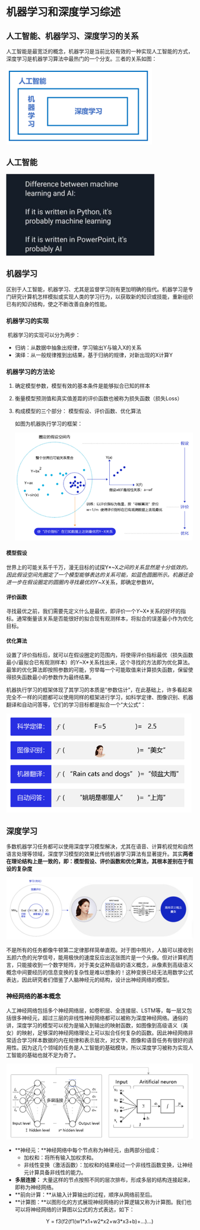 # 机器学习和深度学习综述

## 人工智能、机器学习、深度学习的关系

人工智能是最宽泛的概念，机器学习是当前比较有效的一种实现人工智能的方式，深度学习是机器学习算法中最热门的一个分支。三者的关系如图：

<img src="img\1.1.png" alt="img" style="zoom:100%;" />

## 人工智能

<img src="img\1.2.jpg" width = "400"/>

## 机器学习

区别于人工智能，机器学习、尤其是监督学习则有更加明确的指代。机器学习是专门研究计算机怎样模拟或实现人类的学习行为，以获取新的知识或技能，重新组织已有的知识结构，使之不断改善自身的性能。

### 机器学习的实现

​	机器学习的实现可以分为两步：

* 归纳：从数据中抽象出规律，学习输出Y与输入X的关系
* 演绎：从一般规律推到出结果，基于归纳的规律，对新出现的X计算Y

### 机器学习的方法论

1. 确定模型参数，模型有效的基本条件是能够拟合已知的样本

2. 衡量模型预测值和真实值差距的评价函数也被称为损失函数（损失Loss）

3. 构成模型的三个部分： 模型假设、评价函数、优化算法

   如图为机器执行学习的框架：

   <img src=" img\1.3.png" width = "600"/>

#### 模型假设

世界上的可能关系千千万，漫无目标的试探Y*~X*之间的关系显然是十分低效的。因此假设空间先圈定了一个模型能够表达的关系可能，如蓝色圆圈所示。机器还会进一步在假设圈定的圆圈内寻找最优的Y*~*X*关系，即确定参数*W*。

#### 评价函数

寻找最优之前，我们需要先定义什么是最优，即评价一个*Y*~X*关系的好坏的指标。通常衡量该关系是否能很好的拟合现有观测样本，将拟合的误差最小作为优化目标。

#### 优化算法

设置了评价指标后，就可以在假设圈定的范围内，将使得评价指标最优（损失函数最小/最拟合已有观测样本）的*Y*~X*关系找出来，这个寻找的方法即为优化算法。最笨的优化算法即按照参数的可能，穷举每一个可能取值来计算损失函数，保留使得损失函数最小的参数作为最终结果。



机器执行学习的框架体现了其学习的本质是“参数估计”，在此基础上，许多看起来完全不一样的问题都可以使用同样的框架进行学习，如科学定律、图像识别、机器翻译和自动问答等，它们的学习目标都是拟合一个“大公式”：

<img src="img/1.4.png" width = "500">

## 深度学习

多数机器学习任务都可以使用深度学习模型解决，尤其在语音、计算机视觉和自然语言处理等领域，深度学习模型的效果比传统机器学习算法有显著提升。其实**两者在理论结构上是一致的，即：模型假设、评价函数和优化算法，其根本差别在于假设的复杂度**

<img src = "img/1.5.png">

不是所有的任务都像牛顿第二定律那样简单直观。对于图中照片，人脑可以接收到五颜六色的光学信号，能用极快的速度反应出这张图片是一个头像。但对计算机而言，只能接收到一个数字矩阵，对于美女这种高级的语义概念，从像素到高级语义概念中间要经历的信息变换的复杂性是难以想象的！这种变换已经无法用数学公式表达，因此研究者们借鉴了人脑神经元的结构，设计出神经网络的模型。

### 神经网络的基本概念

人工神经网络包括多个神经网络层，如卷积层、全连接层、LSTM等，每一层又包括很多神经元，超过三层的非线性神经网络都可以被称为深度神经网络。通俗的讲，深度学习的模型可以视为是输入到输出的映射函数，如图像到高级语义（美女）的映射，足够深的神经网络理论上可以拟合任何复杂的函数。因此神经网络非常适合学习样本数据的内在规律和表示层次，对文字、图像和语音任务有很好的适用性。因为这几个领域的任务是人工智能的基础模块，所以深度学习被称为实现人工智能的基础也就不足为奇了。

<img src = "img/1.6.jpg">

* **神经元：**神经网络中每个节点称为神经元，由两部分组成：
  * 加权和：将所有输入加权求和。
  * 非线性变换（激活函数）：加权和的结果经过一个非线性函数变换，让神经元计算具备非线性的能力。
* **多层连接：** 大量这样的节点按照不同的层次排布，形成多层的结构连接起来，即称为神经网络。
* **前向计算：**从输入计算输出的过程，顺序从网络前至后。
* **计算图：**以图形化的方式展现神经网络的计算逻辑又称为计算图。我们也可以将神经网络的计算图以公式的方式表达，如下：

<center> 
    Y = f3(f2(f1(w1*x1+w2*x2+w3*x3+b)+...)...)
</center>

